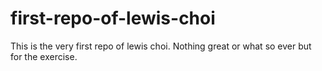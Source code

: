 # first-repo-of-lewis-choi
This is the very first repo of lewis choi. Nothing great or what so ever but for the exercise.
